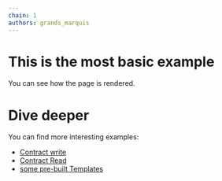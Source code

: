 ```yaml
---
chain: 1
authors: grands_marquis
---
```

# This is the most basic example

You can see how the page is rendered.
# Dive deeper

You can find more interesting examples:
* [Contract write](https://build.musedao.io/editor?template=contract_write)
* [Contract Read](https://build.musedao.io/editor?template=contract_read)
* [some pre-built Templates](https://builddocs.musedao.io/docs/category/templates)